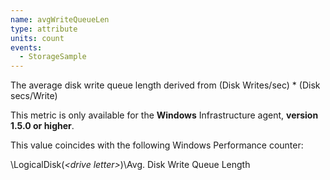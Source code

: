 ```yaml
---
name: avgWriteQueueLen
type: attribute
units: count
events:
  - StorageSample
---
```


The average disk write queue length derived from (Disk Writes/sec) \* (Disk secs/Write)

This metric is only available for the **Windows** Infrastructure agent, **version 1.5.0 or higher**.

This value coincides with the following Windows Performance counter:

\\LogicalDisk(_&lt;drive letter&gt;_)\\Avg. Disk Write Queue Length